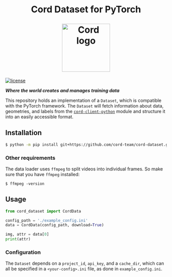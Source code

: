 <h1 align="center">
  <p align="center">Cord Dataset for PyTorch</p>
  <a href="https://cord.tech"><img src="https://app.cord.tech/CordLogo.svg" width="150" alt="Cord logo"/></a>
</h1>

[![license](https://img.shields.io/badge/License-Apache%202.0-blue.svg)](https://opensource.org/licenses/Apache-2.0)

***Where the world creates and manages training data***

This repository holds an implementation of a `Dataset`, which is compatible with the PyTorch framework. The `Dataset`
will fetch information about data, geometries, and labels from the
[`cord-client-python`](https://github.com/cord-team/cord-client-python)
module and structure it into an easily accessible format.

## Installation
```bash
$ python -m pip install git+https://github.com/cord-team/cord-dataset.git
```

### Other requirements
The data loader uses `ffmpeg` to split videos into individual frames.
So make sure that you have `ffmpeg` installed:
```commandline
$ ffmpeg -version
```

## Usage

```python
from cord_dataset import CordData

config_path = './example_config.ini'
data = CordData(config_path, download=True)

img, attr = data[0]
print(attr)
```

### Configuration

The `Dataset` depends on a `project_id`, `api_key`, and a `cache_dir`, which can all be specified in
a `<your-config>.ini` file, as done in
`example_config.ini`. 

 